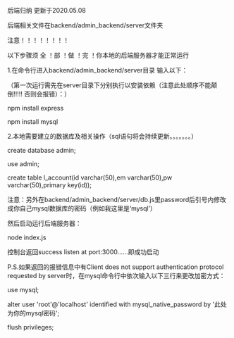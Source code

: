 ﻿后端归纳 更新于2020.05.08

后端相关文件在backend/admin_backend/server文件夹

注意！！！！！！！！

以下步骤须 全 ！部 ！做 ！完 ！你本地的后端服务器才能正常运行

1.在命令行进入backend/admin_backend/server目录 输入以下：

（第一次运行需先在server目录下分别执行以安装依赖（注意此处顺序不能颠倒!!!!! 否则会报错）：）

npm install express

npm install mysql

2.本地需要建立的数据库及相关操作（sql语句将会持续更新。。。。。。。）

create database admin;

use admin;

create table l_account(id varchar(50),em varchar(50),pw varchar(50),primary key(id));

注意：另外在backend/admin_backend/server/db.js里password后引号内修改成你自己mysql数据库的密码（例如我这里是‘mysql’）

然后启动运行后端服务器：

node index.js

控制台返回success listen at port:3000......即成功启动

P.S.如果返回的报错信息中有Client does not support authentication protocol requested by server时，在mysql命令行中依次输入以下三行来更改加密方式：

use mysql;

alter user 'root'@'localhost' identified with mysql_native_password by '此处为你的mysql密码';

flush privileges;
